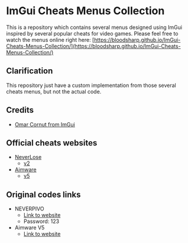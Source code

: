 # ImGui Cheats Menus Collection

This is a repository which contains several menus designed using ImGui inspired by several popular cheats for video games. Please feel free to watch the menus online right here: [https://bloodsharp.github.io/ImGui-Cheats-Menus-Collection/](https://bloodsharp.github.io/ImGui-Cheats-Menus-Collection/)

## Clarification

This repository just have a custom implementation from those several cheats menus, but not the actual code.

## Credits

- [Omar Cornut from ImGui](https://github.com/ocornut/imgui)

## Official cheats websites

- [NeverLose](https://neverlose.cc/)
    - [v2](https://forum.neverlose.cc/t/neverlose-v2-released/60636)
- [Aimware](https://aimware.net/)
    - [v5](https://aimware.net/forum/thread/127383)

## Original codes links

- NEVERPIVO
    - [Link to website](https://corsair.wtf/topic/14610-neverpivo-v2-imgui-csgo-hack/)
    - Password: 123
- Aimware V5
    - [Link to website](https://corsair.wtf/topic/17511-imgui-menu/?do=findComment&comment=81320)